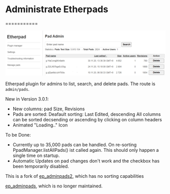 # Administrate Etherpads
===========

![Screen shot](docs/img/preview.png)

Etherpad plugin for admins to list, search, and delete pads. The route
is `admin/pads`.

New in Version 3.0.1:
- New columns: pad Size, Revisions
- Pads are sorted: Deafault sorting: Last Edited, descending
  All columns can be sorted decsending or ascending by clicking on column headers
- Animated "Loading.." Icon


To be Done:
- Currently up to 35,000 pads can be handled. On re-sorting PpadManager.listAllPads() ist called again.
  This should only happen a single time on startup.
- Automatic Updates on pad changes don't work and the checkbox has been temporarily disabled.

This is a fork of
[ep_adminpads2](https://github.com/ether/ep_adminpads2), which has no sorting capabilities

[ep_adminpads](https://github.com/spcsser/ep_adminpads), which is no
longer maintained.
